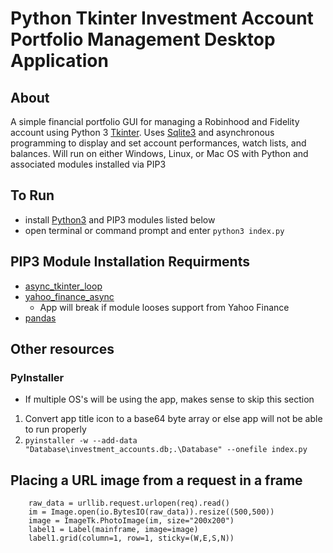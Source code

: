 
# Python Tkinter Investment Account Portfolio Management Desktop Application 

## About
A simple financial portfolio GUI for managing a Robinhood and Fidelity account using Python 3 [Tkinter](https://docs.python.org/3/library/tkinter.html). Uses [Sqlite3](https://sqlite.org/index.html) and asynchronous programming to display and set account performances, watch lists, and balances. Will run on either Windows, Linux, or Mac OS with Python and associated modules installed via PIP3

## To Run
- install [Python3](https://www.python.org/downloads/) and PIP3 modules listed below 
- open terminal or command prompt and enter `python3 index.py`

## PIP3 Module Installation Requirments
- [async_tkinter_loop](https://pypi.org/project/async-tkinter-loop/)
- [yahoo_finance_async](https://pypi.org/project/yahoo_finance_async/)
    - App will break if module looses support from Yahoo Finance
- [pandas](https://pypi.org/project/pandas/)

## Other resources
### PyInstaller
- If multiple OS's will be using the app, makes sense to skip this section
1. Convert app title icon to a base64 byte array or else app will not be able to run properly
2. `pyinstaller -w --add-data "Database\investment_accounts.db;.\Database" --onefile index.py`

## Placing a URL image from a request in a frame
```req = urllib.request.Request("https://stockcharts.com/c-sc/sc?s=AAPL&p=W&b=5&g=0&i=t2656791252c&r=1645919909673",headers={'User-Agent': 'Mozilla/5.0'} )
    raw_data = urllib.request.urlopen(req).read()
    im = Image.open(io.BytesIO(raw_data)).resize((500,500))
    image = ImageTk.PhotoImage(im, size="200x200")
    label1 = Label(mainframe, image=image)
    label1.grid(column=1, row=1, sticky=(W,E,S,N))
```
